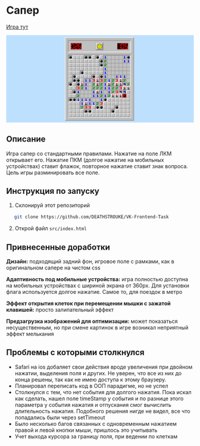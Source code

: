 # Сапер

[Игра тут](https://deathstrouke.github.io/VK-Frontend-Task/)

![Alt-игровое_поле](./preview/game-full-width.jpg)

## Описание

Игра сапер со стандартными правилами. Нажатие на поле ЛКМ открывает его. Нажатие ПКМ (долгое нажатие на мобильных
устройствах) ставит флажок, повторное нажатие ставит знак вопроса. Цель игры разминировать все поле.

## Инструкция по запуску

1. Склонируй этот репозиторий

```sh
   git clone https://github.com/DEATHSTROUKE/VK-Frontend-Task
```

2. Открой файл `src/index.html`

## Привнесенные доработки

**Дизайн:** подходящий задний фон, игровое поле с рамками, как в оригинальном сапере на чистом css

**Адаптивность под мобильные устройства:** игра полностью доступна на мобильных устройствах с шириной экрана от 360px.
Для установки флага
используется долгое нажатие. Самое то, для поездок в метро

**Эффект открытия клеток при перемещении мышки с зажатой клавишей:** просто залипательный эффект

**Предзагрузка изображений для оптимизации:** может показаться несущественным, но при смене картинок в игре возникал
неприятный эффект мелькания

## Проблемы с которыми столкнулся

- Safari на ios добаляет свои действия вроде увеличения при двойном нажатии, выделения поля и других. Не уверен, что все
  из них до конца решены, так как не имею доступа к этому браузеру.
- Планировал переписать код в ООП парадигме, но не успел
- Столкнулся с тем, что нет события для долгого нажатия. Пока искал как сделать, нашел поле timeStamp у события и по
  разнице этого параметра у события нажатия и отпускания смог вычислить длительность нажатия. Подобного решения нигде не
  видел, все что попадались были через setTimeout
- Было несколько багов связанных с одновременным нажатием правой и левой кнопки мыши, пришлось это учитывать
- Учет выхода курсора за границу поля, при ведении по клеткам